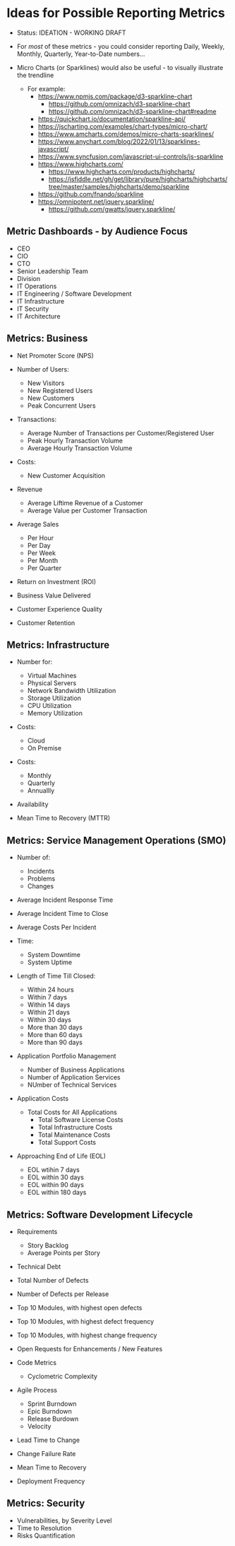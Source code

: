 
# Ideas for Possible Reporting Metrics
- Status: IDEATION - WORKING DRAFT

- For _most_ of these metrics - you could consider reporting Daily, Weekly, Monthly, Quarterly, Year-to-Date numbers...

- Micro Charts (or Sparklines) would also be useful - to visually illustrate the trendline
  + For example:
    * https://www.npmjs.com/package/d3-sparkline-chart
      * https://github.com/omnizach/d3-sparkline-chart
      * https://github.com/omnizach/d3-sparkline-chart#readme
    * https://quickchart.io/documentation/sparkline-api/
    * https://jscharting.com/examples/chart-types/micro-chart/
    * https://www.amcharts.com/demos/micro-charts-sparklines/
    * https://www.anychart.com/blog/2022/01/13/sparklines-javascript/
    * https://www.syncfusion.com/javascript-ui-controls/js-sparkline
    * https://www.highcharts.com/
      * https://www.highcharts.com/products/highcharts/
      * https://jsfiddle.net/gh/get/library/pure/highcharts/highcharts/tree/master/samples/highcharts/demo/sparkline
    * https://github.com/fnando/sparkline     
    * https://omnipotent.net/jquery.sparkline/
      * https://github.com/gwatts/jquery.sparkline/


## Metric Dashboards - by Audience Focus

- CEO
- CIO
- CTO
- Senior Leadership Team
- Division
- IT Operations
- IT Engineering / Software Development 
- IT Infrastructure
- IT Security
- IT Architecture



## Metrics: Business 
- Net Promoter Score (NPS)

- Number of Users:
  - New Visitors
  - New Registered Users
  - New Customers
  - Peak Concurrent Users

- Transactions:
  + Average Number of Transactions per Customer/Registered User 
  + Peak Hourly Transaction Volume
  + Average Hourly Transaction Volume

- Costs:
  - New Customer Acquisition 

- Revenue
  - Average Liftime Revenue of a Customer
  - Average Value per Customer Transaction

- Average Sales
  - Per Hour
  - Per Day
  - Per Week
  - Per Month
  - Per Quarter


- Return on Investment (ROI)
- Business Value Delivered 
- Customer Experience Quality 
- Customer Retention 

## Metrics: Infrastructure
- Number for:
  + Virtual Machines
  + Physical Servers
  + Network Bandwidth Utilization
  + Storage Utilization
  + CPU Utilization
  + Memory Utilization

- Costs:
  + Cloud
  + On Premise

- Costs:
  + Monthly
  + Quarterly
  + Annuallly 

- Availability 
- Mean Time to Recovery (MTTR) 


## Metrics: Service Management Operations (SMO)
- Number of:
  + Incidents
  + Problems
  + Changes

- Average Incident Response Time 
- Average Incident Time to Close 
- Average Costs Per Incident

- Time:
  - System Downtime
  - System Uptime 
  
- Length of Time Till Closed:
  + Within 24 hours
  + Within 7 days
  + Within 14 days
  + Within 21 days
  + Within 30 days
  + More than 30 days
  + More than 60 days
  + More than 90 days 

- Application Portfolio Management
  + Number of Business Applications
  + Number of Application Services
  + NUmber of Technical Services

- Application Costs
  + Total Costs for All Applications
    * Total Software License Costs
    * Total Infrastructure Costs
    * Total Maintenance Costs
    * Total Support Costs

- Approaching End of Life (EOL)
  + EOL wtihin 7 days
  + EOL within 30 days
  + EOL within 90 days
  + EOL within 180 days 


## Metrics: Software Development Lifecycle 

- Requirements
  + Story Backlog 
  + Average Points per Story 

- Technical Debt
- Total Number of Defects
- Number of Defects per Release 
- Top 10 Modules, with highest open defects
- Top 10 Modules, with highest defect frequency 
- Top 10 Modules, with highest change frequency
- Open Requests for Enhancements / New Features

- Code Metrics
  + Cyclometric Complexity

- Agile Process
  + Sprint Burndown 
  + Epic Burndown
  + Release Burdown 
  + Velocity 


- Lead Time to Change 

- Change Failure Rate 

- Mean Time to Recovery

- Deployment Frequency 



## Metrics: Security 

- Vulnerabilities, by Severity Level 
- Time to Resolution 
- Risks Quantification 
